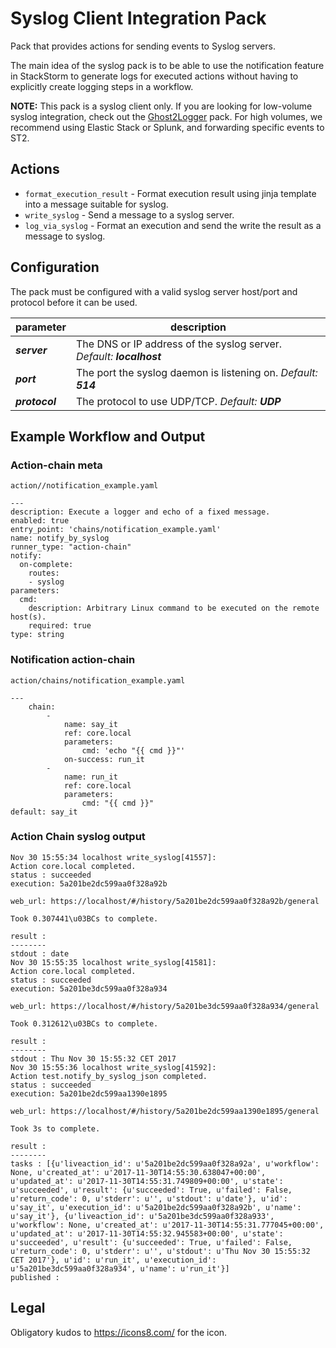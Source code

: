 # Syslog Client Integration Pack

Pack that provides actions for sending events to Syslog servers.

The main idea of the syslog pack is to be able to use the notification feature in StackStorm to
generate logs for executed actions without having to explicitly create logging steps in a workflow.

**NOTE:** This pack is a syslog client only. If you are looking for low-volume syslog integration,
check out the [Ghost2Logger](https://github.com/StackStorm-Exchange/stackstorm-ghost2logger) pack.
For high volumes, we recommend using Elastic Stack or Splunk, and forwarding specific events to ST2.

## Actions

* `format_execution_result` - Format execution result using jinja template into a message suitable for syslog.
* `write_syslog` - Send a message to a syslog server.
* `log_via_syslog` - Format an execution and send the write the result as a message to syslog.

## Configuration

The pack must be configured with a valid syslog server host/port and protocol before it can be used.

 **parameter** | **description**
 --- | ---
 _**server**_ | The DNS or IP address of the syslog server. _Default: **localhost**_
 _**port**_ |  The port the syslog daemon is listening on. _Default: **514**_
 _**protocol**_ | The protocol to use UDP/TCP.  _Default: **UDP**_


## Example Workflow and Output

### Action-chain meta
`action//notification_example.yaml`
```
---
description: Execute a logger and echo of a fixed message.
enabled: true
entry_point: 'chains/notification_example.yaml'
name: notify_by_syslog
runner_type: "action-chain"
notify:
  on-complete:
    routes:
    - syslog
parameters:
  cmd:
    description: Arbitrary Linux command to be executed on the remote host(s).
    required: true
type: string
```

### Notification action-chain
`action/chains/notification_example.yaml`
```
---
    chain:
        -
            name: say_it
            ref: core.local
            parameters:
                cmd: 'echo "{{ cmd }}"'
            on-success: run_it
        -
            name: run_it
            ref: core.local
            parameters:
                cmd: "{{ cmd }}"
default: say_it
```

### Action Chain syslog output

```
Nov 30 15:55:34 localhost write_syslog[41557]:
Action core.local completed.
status : succeeded
execution: 5a201be2dc599aa0f328a92b

web_url: https://localhost/#/history/5a201be2dc599aa0f328a92b/general

Took 0.307441\u03BCs to complete.

result :
--------
stdout : date
Nov 30 15:55:35 localhost write_syslog[41581]:
Action core.local completed.
status : succeeded
execution: 5a201be3dc599aa0f328a934

web_url: https://localhost/#/history/5a201be3dc599aa0f328a934/general

Took 0.312612\u03BCs to complete.

result :
--------
stdout : Thu Nov 30 15:55:32 CET 2017
Nov 30 15:55:36 localhost write_syslog[41592]:
Action test.notify_by_syslog_json completed.
status : succeeded
execution: 5a201be2dc599aa1390e1895

web_url: https://localhost/#/history/5a201be2dc599aa1390e1895/general

Took 3s to complete.

result :
--------
tasks : [{u'liveaction_id': u'5a201be2dc599aa0f328a92a', u'workflow': None, u'created_at': u'2017-11-30T14:55:30.638047+00:00', u'updated_at': u'2017-11-30T14:55:31.749809+00:00', u'state': u'succeeded', u'result': {u'succeeded': True, u'failed': False, u'return_code': 0, u'stderr': u'', u'stdout': u'date'}, u'id': u'say_it', u'execution_id': u'5a201be2dc599aa0f328a92b', u'name': u'say_it'}, {u'liveaction_id': u'5a201be3dc599aa0f328a933', u'workflow': None, u'created_at': u'2017-11-30T14:55:31.777045+00:00', u'updated_at': u'2017-11-30T14:55:32.945583+00:00', u'state': u'succeeded', u'result': {u'succeeded': True, u'failed': False, u'return_code': 0, u'stderr': u'', u'stdout': u'Thu Nov 30 15:55:32 CET 2017'}, u'id': u'run_it', u'execution_id': u'5a201be3dc599aa0f328a934', u'name': u'run_it'}]
published :
```

## Legal

Obligatory kudos to https://icons8.com/ for the icon.
